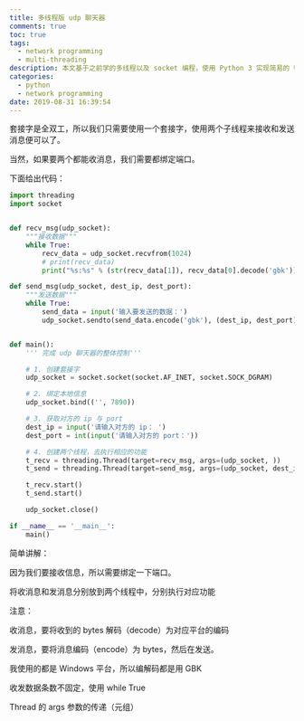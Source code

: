 ```yaml
---
title: 多线程版 udp 聊天器
comments: true
toc: true
tags:
  - network programming
  - multi-threading
description: 本文基于之前学的多线程以及 socket 编程，使用 Python 3 实现简易的 UDP 聊天器
categories:
  - python
  - network programming
date: 2019-08-31 16:39:54
---
```



套接字是全双工，所以我们只需要使用一个套接字，使用两个子线程来接收和发送消息便可以了。

当然，如果要两个都能收消息，我们需要都绑定端口。

下面给出代码：

```python
import threading
import socket


def recv_msg(udp_socket):
	"""接收数据"""
	while True:
		recv_data = udp_socket.recvfrom(1024)
		# print(recv_data)
		print("%s:%s" % (str(recv_data[1]), recv_data[0].decode('gbk')))  # 1. 接收是解码需要decode，而不是encode 2. 注意 str 的括号

def send_msg(udp_socket, dest_ip, dest_port):
	"""发送数据"""
	while True: 
		send_data = input('输入要发送的数据：')
		udp_socket.sendto(send_data.encode('gbk'), (dest_ip, dest_port))


def main():
	''' 完成 udp 聊天器的整体控制'''

	# 1. 创建套接字
	udp_socket = socket.socket(socket.AF_INET, socket.SOCK_DGRAM)

	# 2. 绑定本地信息
	udp_socket.bind(('', 7890))

	# 3. 获取对方的 ip 与 port 
	dest_ip = input('请输入对方的 ip： ')
	dest_port = int(input('请输入对方的 port：'))

	# 4. 创建两个线程，去执行相应的功能
	t_recv = threading.Thread(target=recv_msg, args=(udp_socket, ))
	t_send = threading.Thread(target=send_msg, args=(udp_socket, dest_ip, dest_port))

	t_recv.start()
	t_send.start()

	udp_socket.close()

if __name__ == '__main__':
	main()
```

简单讲解：

因为我们要接收信息，所以需要绑定一下端口。

将收消息和发消息分别放到两个线程中，分别执行对应功能

注意：

收消息，要将收到的 bytes 解码（decode）为对应平台的编码

发消息，要将消息编码（encode）为 bytes，然后在发送。

我使用的都是 Windows 平台，所以编解码都是用 GBK

收发数据条数不固定，使用 while True

Thread 的 args 参数的传递（元组）